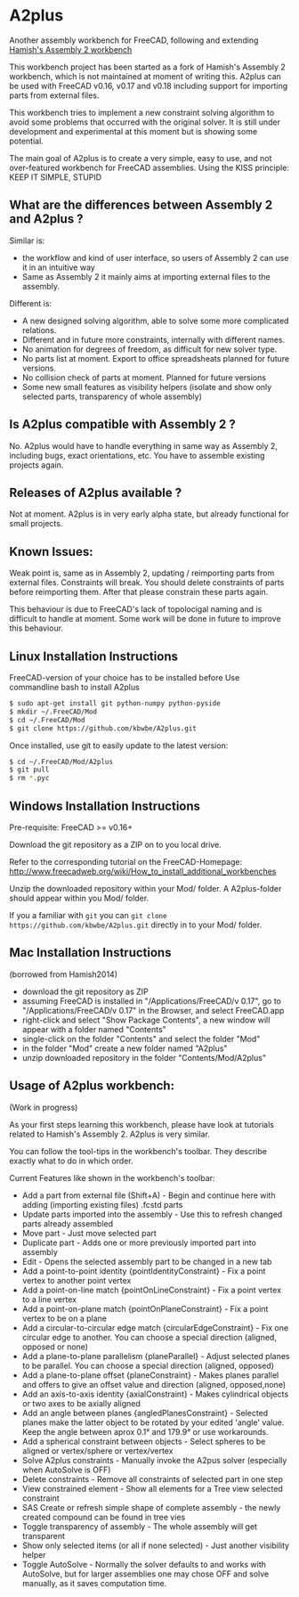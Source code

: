 # A2plus
Another assembly workbench for FreeCAD, following and extending [Hamish's Assembly 2 workbench](https://github.com/hamish2014/FreeCAD_assembly2)

This workbench project has been started as a fork of Hamish's Assembly 2 workbench, which is not maintained at
moment of writing this. A2plus can be used with FreeCAD v0.16, v0.17 and v0.18 including support for importing parts from external files.

This workbench tries to implement a new constraint solving algorithm to avoid some problems that
occurred with the original solver. It is still under development and experimental at this moment but is showing some potential.

The main goal of A2plus is to create a very simple, easy to use, and not over-featured workbench for
FreeCAD assemblies. Using the KISS principle: KEEP IT SIMPLE, STUPID


What are the differences between Assembly 2 and A2plus ?
--------------------------------------------------------

Similar is:

* the workflow and kind of user interface, so users of Assembly 2 can use it in an intuitive way
* Same as Assembly 2 it mainly aims at importing external files to the assembly.

Different is:
* A new designed solving algorithm, able to solve some more complicated relations.
* Different and in future more constraints, internally with different names. 
* No animation for degrees of freedom, as difficult for new solver type.
* No parts list at moment. Export to office spreadsheats planned for future versions.
* No collision check of parts at moment. Planned for future versions
* Some new small features as visibility helpers (isolate and show only selected parts, transparency of whole assembly)


Is A2plus compatible with Assembly 2 ?
--------------------------------------

No. A2plus would have to handle everything in same way as Assembly 2, including bugs, exact orientations, etc.
You have to assemble existing projects again.


Releases of A2plus available ?
------------------------------

Not at moment. A2plus is in very early alpha state, but already functional for small projects.

Known Issues:
-------------
Weak point is, same as in Assembly 2, updating / reimporting parts from external files.
Constraints will break. You should delete constraints of parts before reimporting them.
After that please constrain these parts again.

This behaviour is due to FreeCAD's lack of topolocigal naming and is difficult to handle at moment.
Some work will be done in future to improve this behaviour.


Linux Installation Instructions
-------------------------------
FreeCAD-version of your choice has to be installed before
Use commandline bash to install A2plus

```bash
$ sudo apt-get install git python-numpy python-pyside
$ mkdir ~/.FreeCAD/Mod
$ cd ~/.FreeCAD/Mod
$ git clone https://github.com/kbwbe/A2plus.git
```

Once installed, use git to easily update to the latest version:

```bash
$ cd ~/.FreeCAD/Mod/A2plus
$ git pull
$ rm *.pyc
```

Windows Installation Instructions
---------------------------------
Pre-requisite: FreeCAD >= v0.16+

Download the git repository as a ZIP on to you local drive.

Refer to the corresponding tutorial on the FreeCAD-Homepage:
http://www.freecadweb.org/wiki/How_to_install_additional_workbenches

Unzip the downloaded repository within your Mod/ folder. A A2plus-folder should appear
within you Mod/ folder.

If you a familiar with `git` you can `git clone https://github.com/kbwbe/A2plus.git` directly in to your Mod/ folder.


Mac Installation Instructions
-----------------------------
(borrowed from Hamish2014)

* download the git repository as ZIP
* assuming FreeCAD is installed in "/Applications/FreeCAD/v 0.17",
    go to "/Applications/FreeCAD/v 0.17" in the Browser, and select FreeCAD.app
* right-click and select "Show Package Contents", a new window will appear with a folder named "Contents"
* single-click on the folder "Contents" and select the folder "Mod"
* in the folder "Mod" create a new folder named "A2plus"
* unzip downloaded repository in the folder "Contents/Mod/A2plus"


Usage of A2plus workbench:
--------------------------
(Work in progress)

As your first steps learning this workbench, please have look at tutorials related to Hamish's Assembly 2. A2plus is very similar.

You can follow the tool-tips in the workbench's toolbar. They describe exactly what to do in which order.

Current Features like shown in the workbench's toolbar:
* Add a part from external file (Shift+A) - 
    Begin and continue here with adding (importing existing files) .fcstd parts
* Update parts imported into the assembly - 
    Use this to refresh changed parts already assembled
* Move part - 
    Just move selected part
* Duplicate part - 
    Adds one or more previously imported part into assembly
* Edit - 
    Opens the selected assembly part to be changed in a new tab
* Add a point-to-point identity {pointIdentityConstraint} - 
    Fix a point vertex to another point vertex
* Add a point-on-line match {pointOnLineConstraint} - 
    Fix a point vertex to a line vertex
* Add a point-on-plane match {pointOnPlaneConstraint} - 
    Fix a point vertex to be on a plane
* Add a circular-to-circular edge match {circularEdgeConstraint} - 
    Fix one circular edge to another. You can choose a special direction (aligned, opposed or none)
* Add a plane-to-plane parallelism {planeParallel} - 
    Adjust selected planes to be parallel. You can choose a special direction (aligned, opposed)
* Add a plane-to-plane offset {planeConstraint} - 
    Makes planes parallel and offers to give an offset value and direction (aligned, opposed,none)
* Add an axis-to-axis identity {axialConstraint} - 
    Makes cylindrical objects or two axes to be axially aligned
* Add an angle between planes {angledPlanesConstraint} - 
    Selected planes make the latter object to be rotated by your edited 'angle' value.
    Keep the angle between aprox 0.1° and 179.9° or use workarounds. 
* Add a spherical constraint between objects - 
    Select spheres to be aligned or vertex/sphere or vertex/vertex
* Solve A2plus constraints - 
    Manually invoke the A2pus solver (especially when AutoSolve is OFF)
* Delete constraints - 
    Remove all constraints of selected part in one step
* View constrained element - 
    Show all elements for a Tree view selected constraint
* SAS Create or refresh simple shape of complete assembly - 
    the newly created compound can be found in tree vies
* Toggle transparency of assembly - 
    The whole assembly will get transparent
* Show only selected items (or all if none selected) - 
    Just another visibility helper
* Toggle AutoSolve - 
    Normally the solver defaults to and works with AutoSolve, but for larger
    assemblies one may chose OFF and solve manually, as it saves computation time.
